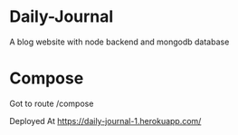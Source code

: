 # Daily-Journal
A blog website with node backend and mongodb database

<h1>Compose</h1>
Got to route /compose



Deployed At https://daily-journal-1.herokuapp.com/


